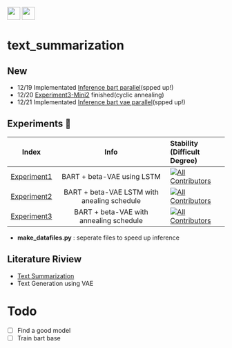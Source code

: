 <p align="left">
  <a href="https://github.com/pytorch/fairseq"><img src=https://img.shields.io/badge/fairseq-v0.10.1-blue?style=flat height=30px></a> 
  <img src=https://img.shields.io/badge/Python-v3.6.8-green?style=flat&logo=python height=30px></a> 
</p>

# text_summarization


## New

* 12/19 Implementated [Inference bart parallel](https://github.com/fxnnxc/text_summarization/blob/main/experiments/experiment3/inference/bart_base_inference_parallel.py)(spped up!)
* 12/20 [Experiment3-Mini2](https://github.com/fxnnxc/text_summarization/tree/main/experiments/experiment3#%EF%B8%8F-mini-experiments-%EF%B8%8F) finished(cyclic annealing) 
* 12/21 Implementated [Inference bart vae parallel](https://github.com/fxnnxc/text_summarization/blob/main/experiments/experiment3/inference/bart_vae_inference_parallel.py)(spped up!)


## Experiments 🥼

| Index | Info | Stability  <br/> (Difficult Degree)|
|:-:|:-:|:--|
|[Experiment1](https://github.com/fxnnxc/text_summarization/tree/main/experiments/experiment1)|BART + beta-VAE using LSTM|[![All Contributors](https://img.shields.io/badge/build-Unstable-red)](#contributors-)|
|[Experiment2](https://github.com/fxnnxc/text_summarization/tree/main/experiments/experiment2)|BART + beta-VAE LSTM with anealing schedule|[![All Contributors](https://img.shields.io/badge/build-Unstable-red)](#contributors-)|
|[Experiment3](https://github.com/fxnnxc/text_summarization/tree/main/experiments/experiment3)|BART + beta-VAE with annealing schedule| [![All Contributors](https://img.shields.io/badge/build-Stable-green)](#contributors-) |

* **make_datafiles.py** : seperate files to speed up inference



## Literature Riview
* [Text Summarization]()
* Text Generation using VAE



# Todo

- [ ] Find a good model
- [ ] Train bart base
